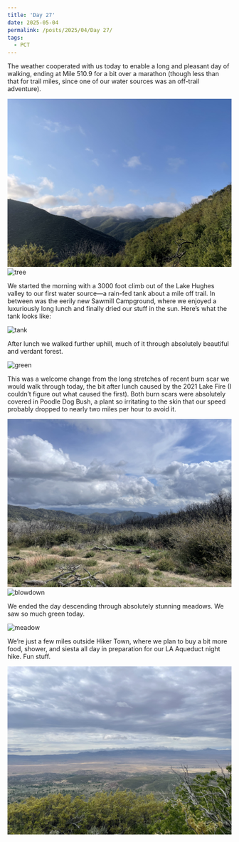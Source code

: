 ```yaml
---
title: 'Day 27'
date: 2025-05-04
permalink: /posts/2025/04/Day 27/
tags:
  - PCT
---
```


The weather cooperated with us today to enable a long and pleasant day of walking, ending at Mile 510.9 for a bit over a marathon (though less than that for trail miles, since one of our water sources was an off-trail adventure).

![morning](/images/IMG_4965.jpeg)
 ![tree](/images/IMG_4967.jpeg)

We started the morning with a 3000 foot climb out of the Lake Hughes valley to our first water source—a rain-fed tank about a mile off trail. In between was the eerily new Sawmill Campground, where we enjoyed a luxuriously long lunch and finally dried our stuff in the sun. Here’s what the tank looks like:

 ![tank](/images/IMG_4970.jpeg)

After lunch we walked further uphill, much of it through absolutely beautiful and verdant forest.

 ![green](/images/IMG_4969.jpeg)

This was a welcome change from the long stretches of recent burn scar we would walk through today, the bit after lunch caused by the 2021 Lake Fire (I couldn’t figure out what caused the first). Both burn scars were  absolutely covered in Poodle Dog Bush, a plant so irritating to the skin that our speed probably dropped to nearly two miles per hour to avoid it.

 ![view](/images/IMG_4976.jpeg)
 ![blowdown](/images/IMG_4979.jpeg)

We ended the day descending through absolutely stunning meadows. We saw so much green today.

 ![meadow](/images/IMG_4983.jpeg)

We’re just a few miles outside Hiker Town, where we plan to buy a bit more food, shower, and siesta all day in preparation for our LA Aqueduct night hike. Fun stuff.

 ![view2](/images/IMG_4984.jpeg)